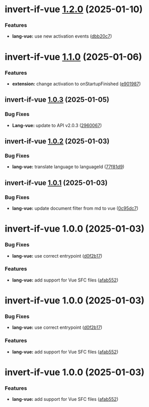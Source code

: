 # invert-if-vue [1.2.0](https://github.com/1nVitr0/plugin-vscode-invert-if/compare/invert-if-vue@1.1.0...invert-if-vue@1.2.0) (2025-01-10)


### Features

* **lang-vue:** use new activation events ([dbb20c7](https://github.com/1nVitr0/plugin-vscode-invert-if/commit/dbb20c7aa35b400f51e7d1a6047cdcf3b1a24252))

# invert-if-vue [1.1.0](https://github.com/1nVitr0/plugin-vscode-invert-if/compare/invert-if-vue@1.0.3...invert-if-vue@1.1.0) (2025-01-06)


### Features

* **extension:** change activation to onStartupFinished ([e901987](https://github.com/1nVitr0/plugin-vscode-invert-if/commit/e901987f9a6c1c699024098709eb3f6b2c22815b))

## invert-if-vue [1.0.3](https://github.com/1nVitr0/plugin-vscode-invert-if/compare/invert-if-vue@1.0.2...invert-if-vue@1.0.3) (2025-01-05)


### Bug Fixes

* **Lang-vue:** update to API v2.0.3 ([2960067](https://github.com/1nVitr0/plugin-vscode-invert-if/commit/296006748de9afc266339f171e3333998fd286c6))

## invert-if-vue [1.0.2](https://github.com/1nVitr0/plugin-vscode-invert-if/compare/invert-if-vue@1.0.1...invert-if-vue@1.0.2) (2025-01-03)


### Bug Fixes

* **lang-vue:** translate language to languageId ([77f81d9](https://github.com/1nVitr0/plugin-vscode-invert-if/commit/77f81d99c5fe17e637f90c016665ddf9d374992f))

## invert-if-vue [1.0.1](https://github.com/1nVitr0/plugin-vscode-invert-if/compare/invert-if-vue@1.0.0...invert-if-vue@1.0.1) (2025-01-03)


### Bug Fixes

* **lang-vue:** update document filter from md to vue ([0c95dc7](https://github.com/1nVitr0/plugin-vscode-invert-if/commit/0c95dc77494a855e343961e00e1105a5e3625d9b))

# invert-if-vue 1.0.0 (2025-01-03)


### Bug Fixes

* **lang-vue:** use correct entrypoint ([d0f2b17](https://github.com/1nVitr0/plugin-vscode-invert-if/commit/d0f2b178d068c4f0a1407817ab08ad1a062edaba))


### Features

* **lang-vue:** add support for Vue SFC files ([afab552](https://github.com/1nVitr0/plugin-vscode-invert-if/commit/afab55285e9adf53dc4f237844efb5019ca43709))

# invert-if-vue 1.0.0 (2025-01-03)


### Bug Fixes

* **lang-vue:** use correct entrypoint ([d0f2b17](https://github.com/1nVitr0/plugin-vscode-invert-if/commit/d0f2b178d068c4f0a1407817ab08ad1a062edaba))


### Features

* **lang-vue:** add support for Vue SFC files ([afab552](https://github.com/1nVitr0/plugin-vscode-invert-if/commit/afab55285e9adf53dc4f237844efb5019ca43709))

# invert-if-vue 1.0.0 (2025-01-03)


### Features

* **lang-vue:** add support for Vue SFC files ([afab552](https://github.com/1nVitr0/plugin-vscode-invert-if/commit/afab55285e9adf53dc4f237844efb5019ca43709))
